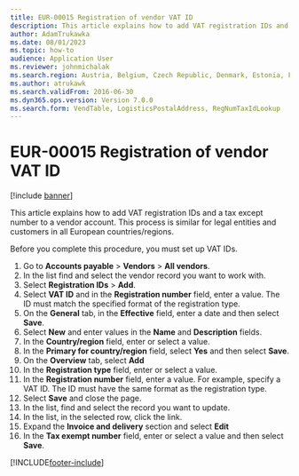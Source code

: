 ```yaml
---
title: EUR-00015 Registration of vendor VAT ID
description: This article explains how to add VAT registration IDs and a tax except number to a vendor account.
author: AdamTrukawka
ms.date: 08/01/2023
ms.topic: how-to
audience: Application User
ms.reviewer: johnmichalak
ms.search.region: Austria, Belgium, Czech Republic, Denmark, Estonia, Finland, France, Germany, Hungary, Ireland, Italy, Latvia, Lithuania, Netherlands, Poland, Spain, Sweden, United Kingdom
ms.author: atrukawk
ms.search.validFrom: 2016-06-30
ms.dyn365.ops.version: Version 7.0.0
ms.search.form: VendTable, LogisticsPostalAddress, RegNumTaxIdLookup
---
```

# EUR-00015 Registration of vendor VAT ID

[!include [banner](../../includes/banner.md)]

This article explains how to add VAT registration IDs and a tax except number to a vendor account. This process is similar for legal entities and customers in all European countries/regions. 

Before you complete this procedure, you must set up VAT IDs.

1. Go to **Accounts payable** > **Vendors** > **All vendors**.
2. In the list find and select the vendor record you want to work with.
3. Select **Registration IDs** > **Add**.
4. Select **VAT ID** and in the **Registration number** field, enter a value. The ID must match the specified format of the registration type.  
5. On the **General** tab, in the **Effective** field, enter a date and then select **Save**.
6. Select **New** and enter values in the **Name** and **Description** fields.
7. In the **Country/region** field, enter or select a value.
8. In the **Primary for country/region** field, select **Yes** and then select **Save**.
9. On the **Overview** tab, select **Add**
10. In the **Registration type** field, enter or select a value.
11. In the **Registration number** field, enter a value. For example, specify a VAT ID. The ID must have the same format as the registration type.  
12. Select **Save** and close the page.
13. In the list, find and select the record you want to update.
14. In the list, in the selected row, click the link.
15. Expand the **Invoice and delivery** section and select **Edit**
16. In the **Tax exempt number** field, enter or select a value and then select **Save**.




[!INCLUDE[footer-include](../../../includes/footer-banner.md)]

